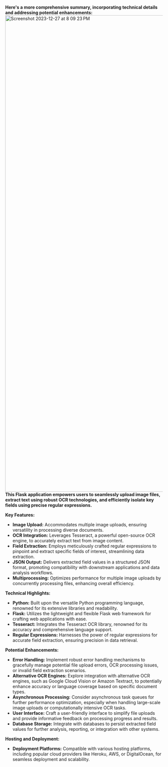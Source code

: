 
 **Here's a more comprehensive summary, incorporating technical details and addressing potential enhancements:**
<img width="1517" alt="Screenshot 2023-12-27 at 8 09 23 PM" src="https://github.com/giruu/TesserXtract.AI/assets/37336192/4623710a-93b2-4c6f-8fb3-fc61449ff9a5">
**This Flask application empowers users to seamlessly upload image files, extract text using robust OCR technologies, and efficiently isolate key fields using precise regular expressions.**

**Key Features:**

- **Image Upload:** Accommodates multiple image uploads, ensuring versatility in processing diverse documents.
- **OCR Integration:** Leverages Tesseract, a powerful open-source OCR engine, to accurately extract text from image content.
- **Field Extraction:** Employs meticulously crafted regular expressions to pinpoint
 and extract specific fields of interest, streamlining data extraction.
- **JSON Output:** Delivers extracted field values in a structured JSON format, promoting compatibility with downstream applications and data analysis workflows.
- **Multiprocessing:** Optimizes performance for multiple image uploads by concurrently processing files, enhancing overall efficiency.

**Technical Highlights:**

- **Python:** Built upon the versatile Python programming language, renowned for its extensive libraries and readability.
- **Flask:** Utilizes the lightweight and flexible Flask web framework for crafting web applications with ease.
- **Tesseract:** Integrates the Tesseract OCR library, renowned for its accuracy and comprehensive language support.
- **Regular Expressions:** Harnesses the power of regular expressions for accurate field extraction, ensuring precision in data retrieval.

**Potential Enhancements:**

- **Error Handling:** Implement robust error handling mechanisms to gracefully manage potential file upload errors, OCR processing issues, or invalid field extraction scenarios.
- **Alternative OCR Engines:** Explore integration with alternative OCR engines, such as Google Cloud Vision or Amazon Textract, to potentially enhance accuracy or language coverage based on specific document types.
- **Asynchronous Processing:** Consider asynchronous task queues for further performance optimization, especially when handling large-scale image uploads or computationally intensive OCR tasks.
- **User Interface:** Craft a user-friendly interface to simplify file uploads and provide informative feedback on processing progress and results.
- **Database Storage:** Integrate with databases to persist extracted field values for further analysis, reporting, or integration with other systems.

**Hosting and Deployment:**

- **Deployment Platforms:** Compatible with various hosting platforms, including popular cloud providers like Heroku, AWS, or DigitalOcean, for seamless deployment and scalability.
